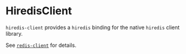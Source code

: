 # HiredisClient

`hiredis-client` provides a `hiredis` binding for the native `hiredis` client library.

See [`redis-client`](https://github.com/redis-rb/redis-client) for details.
